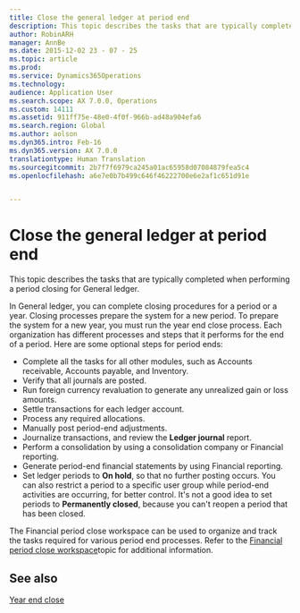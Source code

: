```yaml
---
title: Close the general ledger at period end
description: This topic describes the tasks that are typically completed when performing a period closing for General ledger.
author: RobinARH
manager: AnnBe
ms.date: 2015-12-02 23 - 07 - 25
ms.topic: article
ms.prod: 
ms.service: Dynamics365Operations
ms.technology: 
audience: Application User
ms.search.scope: AX 7.0.0, Operations
ms.custom: 14111
ms.assetid: 911ff75e-48e0-4f0f-966b-ad48a904efa6
ms.search.region: Global
ms.author: aolson
ms.dyn365.intro: Feb-16
ms.dyn365.version: AX 7.0.0
translationtype: Human Translation
ms.sourcegitcommit: 2b7f7f6979ca245a01ac65958d07084879fea5c4
ms.openlocfilehash: a6e7e0b7b499c646f46222700e6e2af1c651d91e


---
```


# <a name="close-the-general-ledger-at-period-end"></a>Close the general ledger at period end

This topic describes the tasks that are typically completed when performing a period closing for General ledger. 

In General ledger, you can complete closing procedures for a period or a year. Closing processes prepare the system for a new period. To prepare the system for a new year, you must run the year end close process. Each organization has different processes and steps that it performs for the end of a period. Here are some optional steps for period ends:

-   Complete all the tasks for all other modules, such as Accounts receivable, Accounts payable, and Inventory.
-   Verify that all journals are posted.
-   Run foreign currency revaluation to generate any unrealized gain or loss amounts.
-   Settle transactions for each ledger account.
-   Process any required allocations.
-   Manually post period-end adjustments.
-   Journalize transactions, and review the **Ledger journal** report.
-   Perform a consolidation by using a consolidation company or Financial reporting.
-   Generate period-end financial statements by using Financial reporting.
-   Set ledger periods to **On hold**, so that no further posting occurs. You can also restrict a period to a specific user group while period-end activities are occurring, for better control. It's not a good idea to set periods to **Permanently closed**, because you can't reopen a period that has been closed.

The Financial period close workspace can be used to organize and track the tasks required for various period end processes. Refer to the [Financial period close workspace](financial-period-close-workspace.md)topic for additional information.

<a name="see-also"></a>See also
--------

[Year end close](https://ax.help.dynamics.com/en/?post_type=incsub_wiki&p=246674)




<!--HONumber=Feb17_HO3-->



